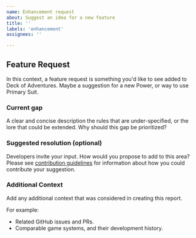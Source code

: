 ```yaml
---
name: Enhancement request
about: Suggest an idea for a new feature
title: ''
labels: 'enhancement'
assignees: ''

---
```


## Feature Request
In this context, a feature request is something you'd like to see added to Deck of Adventures. Maybe a suggestion for a new Power, or way to use Primary Suit.

### Current gap
A clear and concise description the rules that are under-specified, or the lore that could be extended. Why should this gap be prioritized?

### Suggested resolution (optional)
Developers invite your input. How would you propose to add to this area? Please see [contribution guidelines](https://github.com/DeckofAdventure/TheGame/blob/main/CONTRIBUTING.md) for information about how you could contribute your suggestion.

### Additional Context
Add any additional context that was considered in creating this report.

For example:
- Related GitHub issues and PRs.
- Comparable game systems, and their development history.
